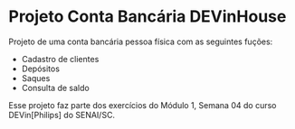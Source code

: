 # Projeto Conta Bancária DEVinHouse

Projeto de uma conta bancária pessoa física com as seguintes fuções:

- Cadastro de clientes
- Depósitos
- Saques
- Consulta de saldo

Esse projeto faz parte dos exercícios do Módulo 1, Semana 04 do 
curso DEVin[Philips] do SENAI/SC.